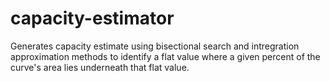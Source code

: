 # capacity-estimator
Generates capacity estimate using bisectional search and intregration approximation methods to identify a flat value where a given percent of the curve's area lies underneath that flat value.
